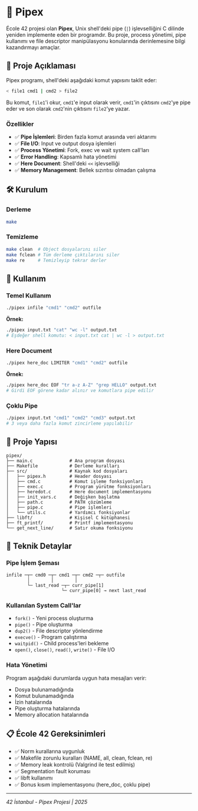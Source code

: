# 🔗 Pipex

École 42 projesi olan **Pipex**, Unix shell'deki pipe (`|`) işlevselliğini C dilinde yeniden implemente eden bir programdır. Bu proje, process yönetimi, pipe kullanımı ve file descriptor manipülasyonu konularında derinlemesine bilgi kazandırmayı amaçlar.

## 📝 Proje Açıklaması

Pipex programı, shell'deki aşağıdaki komut yapısını taklit eder:
```bash
< file1 cmd1 | cmd2 > file2
```

Bu komut, `file1`'i okur, `cmd1`'e input olarak verir, `cmd1`'in çıktısını `cmd2`'ye pipe eder ve son olarak `cmd2`'nin çıktısını `file2`'ye yazar.

### Özellikler

- ✅ **Pipe İşlemleri**: Birden fazla komut arasında veri aktarımı
- ✅ **File I/O**: Input ve output dosya işlemleri
- ✅ **Process Yönetimi**: Fork, exec ve wait system call'ları
- ✅ **Error Handling**: Kapsamlı hata yönetimi
- ✅ **Here Document**: Shell'deki `<<` işlevselliği
- ✅ **Memory Management**: Bellek sızıntısı olmadan çalışma

## 🛠️ Kurulum

### Derleme
```bash
make
```

### Temizleme
```bash
make clean  # Object dosyalarını siler
make fclean # Tüm derleme çıktılarını siler
make re     # Temizleyip tekrar derler
```

## 🚀 Kullanım

### Temel Kullanım
```bash
./pipex infile "cmd1" "cmd2" outfile
```

**Örnek:**
```bash
./pipex input.txt "cat" "wc -l" output.txt
# Eşdeğer shell komutu: < input.txt cat | wc -l > output.txt
```

### Here Document
```bash
./pipex here_doc LIMITER "cmd1" "cmd2" outfile
```

**Örnek:**
```bash
./pipex here_doc EOF "tr a-z A-Z" "grep HELLO" output.txt
# Girdi EOF görene kadar alınır ve komutlara pipe edilir
```

### Çoklu Pipe
```bash
./pipex input.txt "cmd1" "cmd2" "cmd3" output.txt
# 3 veya daha fazla komut zincirleme yapılabilir
```

## 📁 Proje Yapısı

```
pipex/
├── main.c              # Ana program dosyası
├── Makefile            # Derleme kuralları
├── src/                # Kaynak kod dosyaları
│   ├── pipex.h         # Header dosyası
│   ├── cmd.c           # Komut işleme fonksiyonları
│   ├── exec.c          # Program yürütme fonksiyonları
│   ├── heredot.c       # Here document implementasyonu
│   ├── init_vars.c     # Değişken başlatma
│   ├── path.c          # PATH çözümleme
│   ├── pipe.c          # Pipe işlemleri
│   └── utils.c         # Yardımcı fonksiyonlar
├── libft/              # Kişisel C kütüphanesi
├── ft_printf/          # Printf implementasyonu
└── get_next_line/      # Satır okuma fonksiyonu
```

## 🔧 Teknik Detaylar

### Pipe İşlem Şeması
```
infile ─┬─ cmd0 ─┬─ cmd1 ─┬─ cmd2 ─┬─ outfile
        │        │        │
        └─ last_read ─┬─ curr_pipe[1]
                     └─ curr_pipe[0] → next last_read
```

### Kullanılan System Call'lar
- `fork()` - Yeni process oluşturma
- `pipe()` - Pipe oluşturma
- `dup2()` - File descriptor yönlendirme
- `execve()` - Program çalıştırma
- `waitpid()` - Child process'leri bekleme
- `open()`, `close()`, `read()`, `write()` - File I/O

### Hata Yönetimi
Program aşağıdaki durumlarda uygun hata mesajları verir:
- Dosya bulunamadığında
- Komut bulunamadığında
- İzin hatalarında
- Pipe oluşturma hatalarında
- Memory allocation hatalarında

## 📋 École 42 Gereksinimleri

- ✅ Norm kurallarına uygunluk
- ✅ Makefile zorunlu kuralları (NAME, all, clean, fclean, re)
- ✅ Memory leak kontrolü (Valgrind ile test edilmiş)
- ✅ Segmentation fault koruması
- ✅ libft kullanımı
- ✅ Bonus kısım implementasyonu (here_doc, çoklu pipe)

---

*42 İstanbul - Pipex Projesi | 2025*
